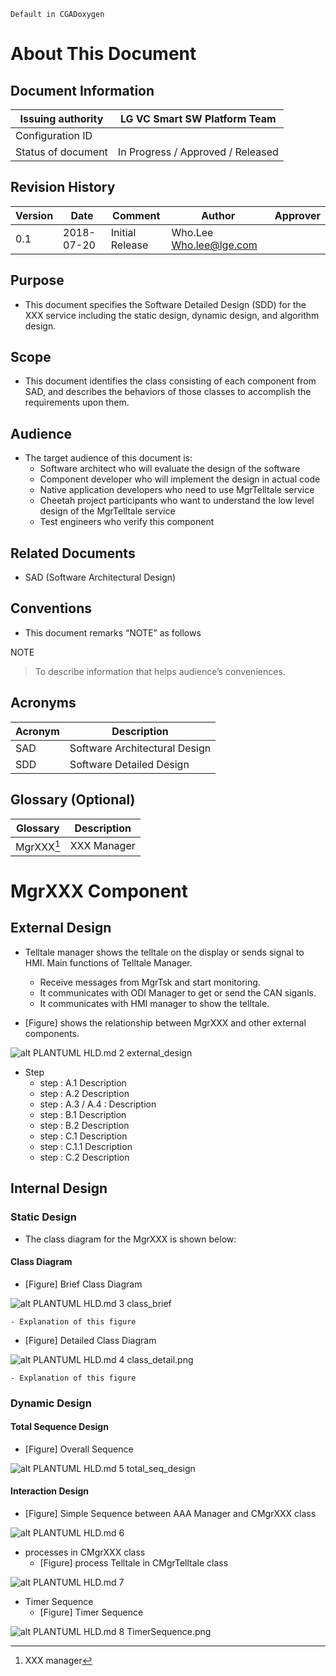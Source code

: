 ```text
Default in CGADoxygen
```

# About This Document
## Document Information


| Issuing authority  | LG VC Smart SW Platform Team      |
| ------------------ | --------------------------------- |
| Configuration ID   |                                   |
| Status of document | In Progress / Approved / Released |

## Revision History
| Version | Date       | Comment         | Author                             | Approver |
| ------- | ---------- | --------------- | ---------------------------------- | -------- |
| 0.1     | 2018-07-20 | Initial Release | Who.Lee <Who.lee@lge.com>          |          |



## Purpose
- This document specifies the Software Detailed Design (SDD) for the XXX service including the static design, dynamic design, and algorithm design.

## Scope
- This document identifies the class consisting of each component from SAD, and describes the behaviors of those classes to accomplish the requirements upon them.

## Audience
- The target audience of this document is:
	- Software architect who will evaluate the design of the software
	- Component developer who will implement the design in actual code
	- Native application developers who need to use MgrTelltale service
	- Cheetah project participants who want to understand the low level design of the MgrTelltale service
	- Test engineers who verify this component

## Related Documents
- SAD (Software Architectural Design)

## Conventions
- This document remarks “NOTE” as follows

NOTE
> To describe information that helps audience’s conveniences.

## Acronyms
| Acronym | Description                   |
| ------- | ----------------------------- |
| SAD     | Software Architectural Design |
| SDD     | Software Detailed Design      |


## Glossary (Optional)
| Glossary        | Description      |
| --------------- | ---------------- |
| MgrXXX[^1]      | XXX Manager      |

[^1]: XXX manager


# MgrXXX Component
## External Design
- Telltale manager shows the telltale on the display or sends signal to HMI.  Main functions of Telltale Manager.
	- Receive messages from MgrTsk and start monitoring.
	- It communicates with ODI Manager to get or send the CAN siganls.
	- It communicates with HMI manager to show the telltale.

- [Figure] shows the relationship between MgrXXX and other external components.

![alt PLANTUML HLD.md 2 external_design](./outplantuml/HLD_md_1_external_design.png)

- Step
    - step : A.1 Description
    - step : A.2 Description
    - step : A.3 / A.4 : Description
    - step : B.1 Description
    - step : B.2 Description
    - step : C.1 Description
    - step : C.1.1 Description
    - step : C.2 Description



## Internal Design
### Static Design
- The class diagram for the MgrXXX is shown below:

#### Class Diagram
- [Figure] Brief Class Diagram

![alt PLANTUML HLD.md 3 class_brief](./outplantuml/HLD_md_2_class_brief.png)

    - Explanation of this figure

- [Figure] Detailed Class Diagram

![alt PLANTUML HLD.md 4 class_detail.png](./outplantuml/HLD_md_3_class_detail_png.png)

    - Explanation of this figure


### Dynamic Design

#### Total Sequence Design
- [Figure] Overall Sequence

![alt PLANTUML HLD.md 5 total_seq_design](./outplantuml/HLD_md_4_total_seq_design.png)


#### Interaction Design
- [Figure] Simple Sequence between AAA Manager and CMgrXXX class

![alt PLANTUML HLD.md 6 ](./outplantuml/HLD_md_5_.png)


- processes in CMgrXXX class
	- [Figure] process Telltale in CMgrTelltale class

![alt PLANTUML HLD.md 7 ](./outplantuml/HLD_md_6_.png)


- Timer Sequence
	- [Figure] Timer Sequence

![alt PLANTUML HLD.md 8 TimerSequence.png](./outplantuml/HLD_md_7_TimerSequence_png.png)


